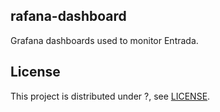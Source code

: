 ## rafana-dashboard

Grafana dashboards used to monitor Entrada.

## License

This project is distributed under ?, see [LICENSE](LICENSE).